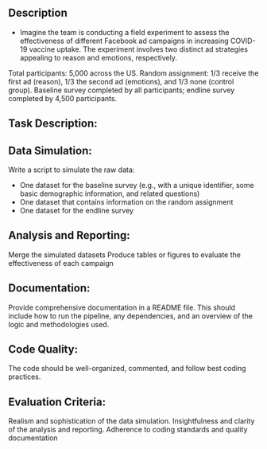 ## Description
  - Imagine the team is conducting a field experiment to assess the effectiveness of different Facebook ad campaigns in increasing COVID-19 vaccine uptake. The experiment involves two distinct ad strategies appealing to reason and emotions, respectively.

Total participants: 5,000 across the US.
Random assignment: 1/3 receive the first ad (reason), 1/3 the second ad (emotions), and 1/3 none (control group).
Baseline survey completed by all participants; endline survey completed by 4,500 participants.

## Task Description:
## Data Simulation:
Write a script to simulate the raw data:

  - One dataset for the baseline survey (e.g., with a unique identifier, some basic demographic information, and related questions)
  - One dataset that contains information on the random assignment
  - One dataset for the endline survey

## Analysis and Reporting:
Merge the simulated datasets
Produce tables or figures to evaluate the effectiveness of each campaign

## Documentation:
Provide comprehensive documentation in a README file. This should include how to run the pipeline, any dependencies, and an overview of the logic and methodologies used.

## Code Quality:
The code should be well-organized, commented, and follow best coding practices.

## Evaluation Criteria:
Realism and sophistication of the data simulation.
Insightfulness and clarity of the analysis and reporting.
Adherence to coding standards and quality documentation
